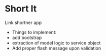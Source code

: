 # Short It

Link shortner app

- Things to implement:
- add bootstrap
- extraction of model logic to service object
- Add proper flash message upon validation
